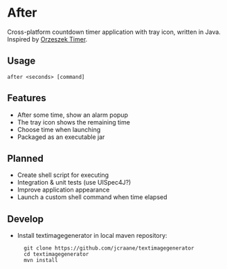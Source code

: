 After
=====

Cross-platform countdown timer application with tray icon, written in Java.
Inspired by [Orzeszek Timer](http://www.orzeszek.org/dev/timer/).

Usage
-----

    after <seconds> [command]

Features
--------

- After some time, show an alarm popup
- The tray icon shows the remaining time
- Choose time when launching
- Packaged as an executable jar

Planned
-------

- Create shell script for executing
- Integration & unit tests (use UISpec4J?)
- Improve application appearance
- Launch a custom shell command when time elapsed

Develop
-------

- Install textimagegenerator in local maven repository:

        git clone https://github.com/jcraane/textimagegenerator
        cd textimagegenerator
        mvn install
